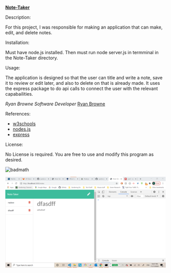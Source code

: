 [**Note-Taker**](https://github.com/ryanbrowne360/Note-Taker.git)

Description:

For this project, I was responsible for making an application that can make, edit, and delete notes.

Installation:

Must have node.js installed. Then must run node server.js in termminal in the Note-Taker directory.


Usage:

The application is designed so that the user can title and write a note, save it to review or edit later, and also to delete on that is already made. It uses the express package to do api calls to connect the user with the relevant capabailities.

*Ryan Browne Software Developer* [Ryan Browne](https://github.com/ryanbrowne360/)

References:

- [w3schools](https://www.w3schools.com/)
- [nodes.js](https://nodejs.org/en/)
- [express](https://www.npmjs.com/package/express)

License:

No License is required. You are free to use and modify this program as desired.

![badmath](https://img.shields.io/github/languages/top/nielsenjared/badmath)

![image](https://github.com/ryanbrowne360/Note-Taker/blob/main/Screenshot%202020-11-17%20224753.png)
	